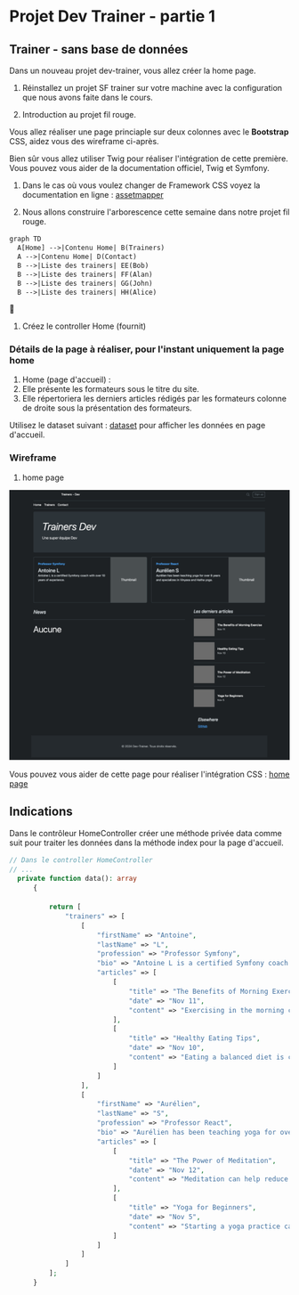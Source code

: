 # Projet Dev Trainer - partie 1 

## Trainer - sans base de données

Dans un nouveau projet dev-trainer, vous allez créer la home page.

1. Réinstallez un projet SF trainer sur votre machine avec la configuration que nous avons faite dans le cours.

1. Introduction au projet fil rouge.  

Vous allez réaliser une page princiaple sur deux colonnes avec le  **Bootstrap** CSS, aidez vous des wireframe ci-après.

Bien sûr vous allez utiliser Twig pour réaliser l'intégration de cette première. Vous pouvez vous aider de la documentation officiel, Twig et Symfony.

1. Dans le cas où vous voulez changer de Framework CSS voyez la documentation en ligne : [assetmapper](https://symfony.com/doc/current/frontend/asset_mapper.html)

2. Nous allons construire l'arborescence cette semaine dans notre projet fil rouge.

```mermaid
graph TD
  A[Home] -->|Contenu Home| B(Trainers)
  A -->|Contenu Home| D(Contact)
  B -->|Liste des trainers| EE(Bob)
  B -->|Liste des trainers| FF(Alan)
  B -->|Liste des trainers| GG(John)
  B -->|Liste des trainers| HH(Alice)
```

🚧 

1. Créez le controller Home (fournit)

### Détails de la page à réaliser, pour l'instant uniquement la page home

1. Home (page d'accueil) :
  1. Elle présente les formateurs sous le titre du site.
  1. Elle répertoriera les derniers articles rédigés par les formateurs colonne de droite sous la présentation des formateurs.

Utilisez le dataset suivant : 
[dataset](./Data/trainers.php) pour afficher les données en page d'accueil.

### Wireframe

1. home page

![homepage](../images/homewireframe.png)

Vous pouvez vous aider de cette page pour réaliser l'intégration CSS : [home page](../Corrections/Models-pages/index.html)


## Indications

Dans le contrôleur HomeController créer une méthode privée data comme suit pour traiter les données dans la méthode index pour la page d'accueil.

```php
// Dans le controller HomeController 
// ...
  private function data(): array
      {

          return [
              "trainers" => [
                  [
                      "firstName" => "Antoine",
                      "lastName" => "L",
                      "profession" => "Professor Symfony",
                      "bio" => "Antoine L is a certified Symfony coach with over 10 years of experience.",
                      "articles" => [
                          [
                              "title" => "The Benefits of Morning Exercise",
                              "date" => "Nov 11",
                              "content" => "Exercising in the morning can boost your metabolism and energy levels throughout the day."
                          ],
                          [
                              "title" => "Healthy Eating Tips",
                              "date" => "Nov 10",
                              "content" => "Eating a balanced diet is crucial for maintaining good health and fitness."
                          ]
                      ]
                  ],
                  [
                      "firstName" => "Aurélien",
                      "lastName" => "S",
                      "profession" => "Professor React",
                      "bio" => "Aurélien has been teaching yoga for over 8 years and specializes in Vinyasa and Hatha yoga.",
                      "articles" => [
                          [
                              "title" => "The Power of Meditation",
                              "date" => "Nov 12",
                              "content" => "Meditation can help reduce stress and improve overall well-being."
                          ],
                          [
                              "title" => "Yoga for Beginners",
                              "date" => "Nov 5",
                              "content" => "Starting a yoga practice can be intimidating, but with these tips, you can get started with confidence."
                          ]
                      ]
                  ]
              ]
          ];
      }
  ```
